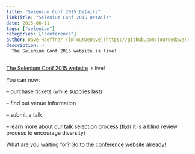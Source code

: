 ```yaml
---
title: "Selenium Conf 2015 Details"
linkTitle: "Selenium Conf 2015 Details"
date: 2015-06-11
tags: ["selenium"]
categories: ["conference"]
author: Dave Haeffner ([@TourDeDave](https://github.com/tourdedave))
description: >
  The Selenium Conf 2015 website is live!
---
```



[The Selenium Conf 2015 website](http://seleniumconf.org) is live!

You can now:

– purchase tickets (while supplies last)

– find out venue information

– submit a talk

– learn more about our talk selection process (tl;dr it is a blind review process to encourage diversity)

What are you waiting for? Go to [the conference website](http://seleniumconf.org) already!